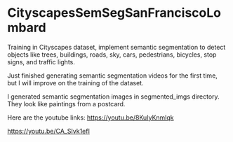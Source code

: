 
# CityscapesSemSegSanFranciscoLombard
Training in Cityscapes dataset, implement semantic segmentation to detect objects like trees, buildings, roads, sky, cars, pedestrians, bicycles, stop signs, and traffic lights. 

Just finished generating semantic segmentation videos for the first time, but I will improve on the training of the dataset.

I generated semantic segmentation images in segmented_imgs directory.  They look like paintings from a postcard.

Here are the youtube links:
https://youtu.be/8KuIyKnmlqk

https://youtu.be/CA_SIvk1efI
